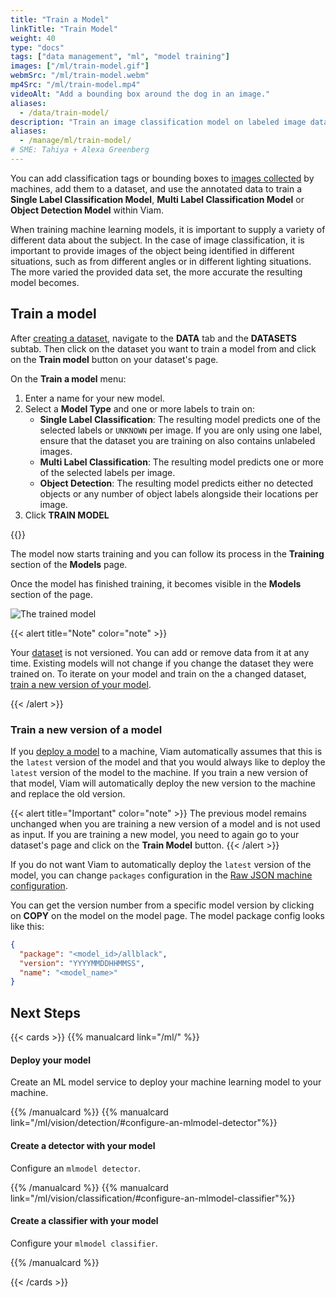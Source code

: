 ```yaml
---
title: "Train a Model"
linkTitle: "Train Model"
weight: 40
type: "docs"
tags: ["data management", "ml", "model training"]
images: ["/ml/train-model.gif"]
webmSrc: "/ml/train-model.webm"
mp4Src: "/ml/train-model.mp4"
videoAlt: "Add a bounding box around the dog in an image."
aliases:
  - /data/train-model/
description: "Train an image classification model on labeled image data."
aliases:
  - /manage/ml/train-model/
# SME: Tahiya + Alexa Greenberg
---
```


You can add classification tags or bounding boxes to [images collected](/data/capture/) by machines, add them to a dataset, and use the annotated data to train a **Single Label Classification Model**, **Multi Label Classification Model** or **Object Detection Model** within Viam.

When training machine learning models, it is important to supply a variety of different data about the subject.
In the case of image classification, it is important to provide images of the object being identified in different situations, such as from different angles or in different lighting situations.
The more varied the provided data set, the more accurate the resulting model becomes.

## Train a model

After [creating a dataset](/data/dataset/), navigate to the **DATA** tab and the **DATASETS** subtab.
Then click on the dataset you want to train a model from and click on the **Train model** button on your dataset's page.

On the **Train a model** menu:

1. Enter a name for your new model.
1. Select a **Model Type** and one or more labels to train on:
   - **Single Label Classification**: The resulting model predicts one of the selected labels or `UNKNOWN` per image.
     If you are only using one label, ensure that the dataset you are training on also contains unlabeled images.
   - **Multi Label Classification**: The resulting model predicts one or more of the selected labels per image.
   - **Object Detection**: The resulting model predicts either no detected objects or any number of object labels alongside their locations per image.
1. Click **TRAIN MODEL**

{{<gif webm_src="/ml/train-model.webm" mp4_src="/ml/train-model.mp4" alt="Train a model UI">}}

The model now starts training and you can follow its process in the **Training** section of the **Models** page.

Once the model has finished training, it becomes visible in the **Models** section of the page.

![The trained model](/ml/petfeeder-model.png)

{{< alert title="Note" color="note" >}}

Your [dataset](/data/dataset/) is not versioned.
You can add or remove data from it at any time.
Existing models will not change if you change the dataset they were trained on.
To iterate on your model and train on the a changed dataset, [train a new version of your model](#train-a-new-version-of-a-model).

{{< /alert >}}

### Train a new version of a model

If you [deploy a model](/ml/) to a machine, Viam automatically assumes that this is the `latest` version of the model and that you would always like to deploy the `latest` version of the model to the machine.
If you train a new version of that model, Viam will automatically deploy the new version to the machine and replace the old version.

{{< alert title="Important" color="note" >}}
The previous model remains unchanged when you are training a new version of a model and is not used as input.
If you are training a new model, you need to again go to your dataset's page and click on the **Train Model** button.
{{< /alert >}}

If you do not want Viam to automatically deploy the `latest` version of the model, you can change `packages` configuration in the [Raw JSON machine configuration](/build/configure/#the-config-tab).

You can get the version number from a specific model version by clicking on **COPY** on the model on the model page.
The model package config looks like this:

```json
{
  "package": "<model_id>/allblack",
  "version": "YYYYMMDDHHMMSS",
  "name": "<model_name>"
}
```

## Next Steps

{{< cards >}}
{{% manualcard link="/ml/" %}}

<h4>Deploy your model</h4>

Create an ML model service to deploy your machine learning model to your machine.

{{% /manualcard %}}
{{% manualcard link="/ml/vision/detection/#configure-an-mlmodel-detector"%}}

<h4>Create a detector with your model</h4>

Configure an `mlmodel detector`.

{{% /manualcard %}}
{{% manualcard link="/ml/vision/classification/#configure-an-mlmodel-classifier"%}}

<h4>Create a classifier with your model</h4>

Configure your `mlmodel classifier`.

{{% /manualcard %}}

{{< /cards >}}
